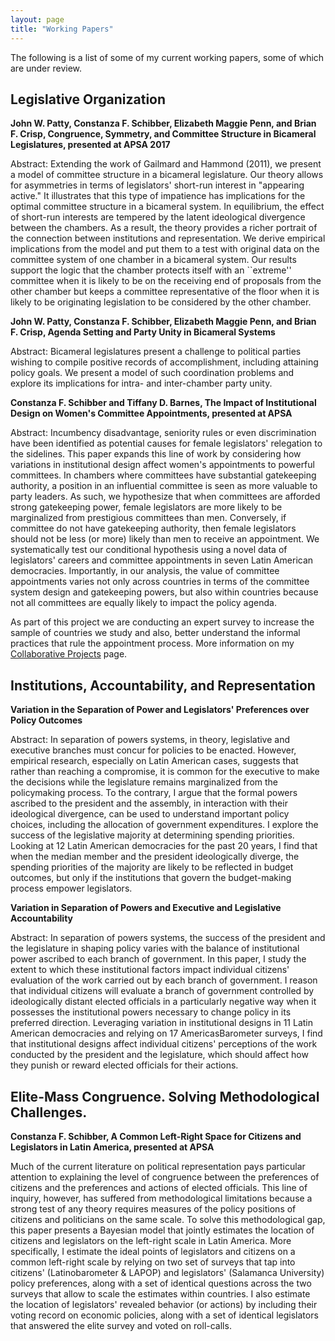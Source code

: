 ```yaml
---
layout: page
title: "Working Papers"
---
```


The following is a list of some of my current working papers, some of which are under review. 

## Legislative Organization
 
**John W. Patty, Constanza F. Schibber, Elizabeth Maggie Penn, and Brian F. Crisp, Congruence, Symmetry, and Committee Structure in Bicameral Legislatures, presented at APSA 2017**
 
Abstract: Extending the work of Gailmard and Hammond (2011), we present a model of committee structure in a bicameral legislature.  Our theory allows for asymmetries in terms of legislators' short-run interest in "appearing active."  It illustrates that this type of impatience has implications for the optimal committee structure in a bicameral system.  In equilibrium, the effect of short-run interests are tempered by the latent ideological divergence between the chambers. As a result, the theory provides a richer portrait of the connection between institutions and representation. We derive empirical implications from the model and put them to a test with original data on the committee system of one chamber in a bicameral system. Our results support the logic that the chamber protects itself with an ``extreme'' committee when it is likely to be on the receiving end of proposals from the other chamber but keeps a committee representative of the floor when it is likely to be originating legislation to be considered by the other chamber.

**John W. Patty, Constanza F. Schibber, Elizabeth Maggie Penn, and Brian F. Crisp, Agenda Setting and Party Unity in Bicameral Systems**

Abstract: Bicameral legislatures present a challenge to political parties wishing to compile positive records of accomplishment, including attaining policy goals. We present a model of such coordination problems and explore its implications for intra- and inter-chamber party unity.
  
**Constanza F. Schibber and Tiffany D. Barnes, The Impact of Institutional Design on Women's Committee Appointments, presented at APSA** 

Abstract: Incumbency disadvantage, seniority rules or even discrimination have been identified as potential causes for female legislators' relegation to the sidelines. This paper expands this line of work by considering how variations in institutional design affect women's appointments to powerful committees. In chambers where committees have substantial gatekeeping authority, a position in an influential committee is seen as more valuable to party leaders. As such, we hypothesize that when committees are afforded strong gatekeeping power, female legislators are more likely to be marginalized from prestigious committees than men. Conversely, if committee do not have gatekeeping authority, then female legislators should not be less (or more) likely than men to receive an appointment. We systematically test our conditional hypothesis using a novel data of legislators' careers and committee appointments in seven Latin American democracies. Importantly, in our analysis, the value of committee appointments varies not only across countries in terms of the committee system design and gatekeeping powers, but also within countries because not all committees are equally likely to impact the policy agenda. 
 
As part of this project we are conducting an expert survey to increase the sample of countries we study and also, better understand the informal practices that rule the appointment process. More information on my [Collaborative Projects](https://constanzaschibber.github.io/CDGP/) page.

## Institutions, Accountability, and Representation

**Variation in the Separation of Power and Legislators' Preferences over Policy Outcomes**

Abstract: In separation of powers systems, in theory, legislative and executive branches must concur for policies to be enacted. However, empirical research, especially on Latin American cases, suggests that rather than reaching a compromise, it is common for the executive to make the decisions while the legislature remains marginalized from the policymaking process. To the contrary, I argue that the formal powers ascribed to the president and the assembly, in interaction with their ideological divergence, can be used to understand important policy choices, including the allocation of government expenditures. I explore the success of the legislative majority at determining spending priorities. Looking at 12 Latin American democracies for the past 20 years, I find that when the median member and the president ideologically diverge, the spending priorities of the majority are likely to be reflected in budget outcomes, but only if the institutions that govern the budget-making process empower legislators.

**Variation in Separation of Powers and Executive and Legislative Accountability**

Abstract: In separation of powers systems, the success of the president and the legislature in shaping policy varies with the balance of institutional power ascribed to each branch of government. In this  paper, I study the extent to which these institutional factors impact individual citizens' evaluation of the work carried out by each branch of government. I reason that individual citizens will evaluate a branch of government controlled by ideologically distant elected officials in a particularly negative way when it possesses the institutional powers necessary to change policy in its preferred direction. Leveraging variation in institutional designs in 11 Latin American democracies and relying on 17 AmericasBarometer surveys, I find that institutional designs affect individual citizens' perceptions of the work conducted by the president and the legislature, which should affect how they punish or reward elected officials for their actions.

## Elite-Mass Congruence. Solving Methodological Challenges.

**Constanza F. Schibber, A Common Left-Right Space for Citizens and Legislators in Latin America, presented at APSA**
 
Much of the current literature on political representation pays particular attention to explaining the level of congruence between the preferences of citizens and the preferences and actions of elected officials. This line of inquiry, however, has suffered from methodological limitations because a strong test of any theory requires measures of the policy positions of citizens and politicians on the same scale. To solve this methodological gap, this paper presents a Bayesian model that jointly estimates the location of citizens and legislators on the left-right scale in Latin America. More specifically, I estimate the ideal points of legislators and citizens on a common left-right scale by relying on two set of surveys that tap into citizens' (Latinobarometer & LAPOP) and legislators' (Salamanca University) policy preferences, along with a set of identical questions across the two surveys that allow to scale the estimates within countries. I also estimate the location of legislators' revealed behavior (or actions) by including their voting record on economic policies, along with a set of identical legislators that answered the elite survey and voted on roll-calls. 
